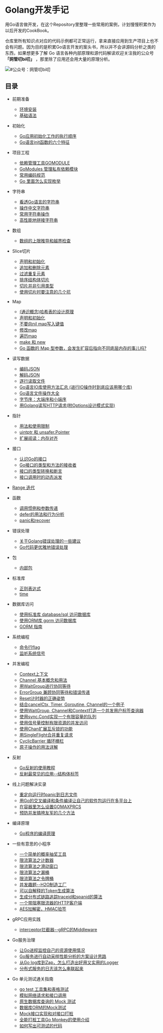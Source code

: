 # Golang开发手记


用Go语言做开发，在这个Repository里整理一些常用的案例，计划慢慢积累作为以后开发的CookBook。

仓库里所有知识点对应的代码示例都可正常运行，拿来直接应用到生产项目上也不会有问题。因为目的是积累Go语言开发的案头书，所以并不会讲源码分析之类的东西，如果想更多了解 Go 语言各种内部原理和源代码解读欢迎关注我的公众号 **「网管叨bi叨」** ，那里除了应用还会用大量的原理分析。

![#公众号：网管叨bi叨](https://cdn.learnku.com/uploads/images/202109/24/6964/ZXgD1fAlOU.png!large)


## 目录
- 前期准备
  - [环境安装](https://github.com/kevinyan815/gocookbook/issues/74)
  - [基础语法](https://github.com/kevinyan815/gocookbook/blob/master/lang-basic/README.md)
- 初始化
  - [Go应用初始化工作的执行顺序](https://github.com/kevinyan815/gocookbook/issues/24)
  - [Go语言init函数的六个特征](https://mp.weixin.qq.com/s/P-BhuQy1Vd3lxlYgClDAJA)

- 项目工程
  - [依赖管理工具GOMODULE](https://mp.weixin.qq.com/s/xtvTUl2IZFQ79dSR_m-b7A)
  - [GoModules 管理私有依赖模块](https://mp.weixin.qq.com/s/8E1PwnglrS18hZsUEvE-Qw)
  - [常用编码规范](https://github.com/kevinyan815/gocookbook/issues/61)
  - [Go 里面怎么实现枚举](https://github.com/kevinyan815/gocookbook/issues/73)
- 字符串
  - [看透Go语言的字符串](https://github.com/kevinyan815/gocookbook/issues/40)
  - [操作中文字符串](https://github.com/kevinyan815/gocookbook/issues/11)
  - [常用字符串操作](https://yourbasic.org/golang/string-functions-reference-cheat-sheet/)
  - [高性能地拼接字符串](https://github.com/kevinyan815/gocookbook/issues/68)
- 数组
  - [数组的上限推导和越界检查](https://github.com/kevinyan815/gocookbook/issues/37)
- Slice切片
  - [声明和初始化](https://github.com/kevinyan815/gocookbook/issues/3)
  - [追加和删除元素](https://github.com/kevinyan815/gocookbook/issues/4)
  - [过滤重复元素](https://github.com/kevinyan815/gocookbook/issues/5)
  - [排序结构体切片](https://github.com/kevinyan815/gocookbook/issues/12)
  - [切片并非引用类型](https://github.com/kevinyan815/gocookbook/issues/38)
  - [使用切片时要注意的几个坑](https://mp.weixin.qq.com/s/ISLNTCo7Jr9XnqAEhDuYcw)
- Map
  - [(通识概念)哈希表的设计原理](https://github.com/kevinyan815/gocookbook/issues/39)
  - [声明和初始化](https://github.com/kevinyan815/gocookbook/issues/6)
  - [不要向nil map写入键值](https://github.com/kevinyan815/gocookbook/issues/7)
  - [修改map](https://github.com/kevinyan815/gocookbook/issues/8)
  - [遍历map](https://github.com/kevinyan815/gocookbook/issues/15)
  - [make 和 new](https://github.com/kevinyan815/gocookbook/issues/53)
  - [Go 函数的 Map 型参数，会发生扩容后指向不同底层内存的事儿吗?](https://mp.weixin.qq.com/s/WfzeNWV1j0fSXUiVOLe5jw)
- 读写数据
  - [编码JSON](https://github.com/kevinyan815/gocookbook/issues/2)
  - [解码JSON](https://github.com/kevinyan815/gocookbook/issues/1)
  - [逐行读取文件](https://github.com/kevinyan815/gocookbook/issues/13)
  - [Go语言IO库使用方法汇总 (进行IO操作时到底应该用哪个库)](https://github.com/kevinyan815/gocookbook/issues/62)
  - [Go语言文件操作大全](https://mp.weixin.qq.com/s/dQUEq0lJekEUH4CHEMwANw)
  - [字节序：大端序和小端序](https://mp.weixin.qq.com/s/ri2tt4nvEJub-wEsh0WPPA)
  - [用Golang读写HTTP请求(附Options设计模式实现)](https://github.com/kevinyan815/gocookbook/issues/64)
  
- 指针
  - [用法和使用限制](https://github.com/kevinyan815/gocookbook/issues/41)
  - [uintptr 和 unsafer.Pointer](https://github.com/kevinyan815/gocookbook/issues/42)
  - [扩展阅读：内存对齐](https://github.com/kevinyan815/gocookbook/issues/43)
- 接口 
  - [认识Go的接口](https://github.com/kevinyan815/gocookbook/issues/45)
  - [Go接口的类型和方法的接收者](https://github.com/kevinyan815/gocookbook/issues/46)
  - [接口的类型转换和断言](https://github.com/kevinyan815/gocookbook/issues/47)
  - [接口调用时的动态派发](https://github.com/kevinyan815/gocookbook/issues/67)
- [Range 迭代](https://github.com/kevinyan815/gocookbook/issues/15)
- 函数
  - [调用惯例和参数传递](https://github.com/kevinyan815/gocookbook/issues/44)
  - [defer的用法和行为分析](https://github.com/kevinyan815/gocookbook/issues/51)
  - [panic和recover](https://github.com/kevinyan815/gocookbook/issues/52)

- 错误处理
  - [关于Golang错误处理的一些建议](https://github.com/kevinyan815/gocookbook/issues/66)
  - [Go代码更优雅地错误处理](https://github.com/kevinyan815/gocookbook/issues/82)
- 包
  - [内部包](https://github.com/kevinyan815/gocookbook/issues/58)
- 标准库
  - [正则表达式](https://github.com/kevinyan815/gocookbook/issues/9)
  - [time](https://github.com/kevinyan815/gocookbook/issues/14)
- 数据库访问
  - [使用标准库 database/sql 访问数据库](https://mp.weixin.qq.com/s/bhsFCXTZ_TBP0EvyRM-bdA)
  - [使用ORM库 gorm 访问数据库](https://mp.weixin.qq.com/s/N-ZAgRrEu2FJBlApIhuVsg)
  - [GORM 指南](https://gorm.io/zh_CN/docs/index.html)
- 系统编程
  - [命令行flag](https://github.com/kevinyan815/gocookbook/issues/36)
  - [监听系统信号](https://github.com/kevinyan815/gocookbook/issues/55)
- 并发编程
  - [Context上下文](https://github.com/kevinyan815/gocookbook/issues/50)
  - [Channel 基本概念和用法](https://github.com/kevinyan815/gocookbook/issues/54)
  - [用WaitGroup进行协同等待](https://github.com/kevinyan815/gocookbook/issues/34)
  - [ErrorGroup 兼顾协同等待和错误传递](https://github.com/kevinyan815/gocookbook/issues/35)
  - [Reset计时器的正确姿势](https://github.com/kevinyan815/gocookbook/issues/17)
  - [结合cancelCtx, Timer, Goroutine, Channel的一个例子](https://github.com/kevinyan815/gocookbook/issues/18)
  - [使用WaitGroup, Channel和Context打造一个并发用户标签查询器](https://github.com/kevinyan815/gocookbook/issues/21)
  - [使用sync.Cond实现一个有限容量的队列](https://github.com/kevinyan815/gocookbook/issues/22)
  - [使用信号量控制有限资源的并发访问](https://github.com/kevinyan815/gocookbook/issues/30)
  - [使用Chan扩展互斥锁的功能](https://github.com/kevinyan815/gocookbook/issues/25)
  - [用SingleFlight合并重复请求](https://github.com/kevinyan815/gocookbook/issues/31)
  - [CyclicBarrier 循环栅栏](https://github.com/kevinyan815/gocookbook/issues/32)
  - [原子操作的用法详解](https://github.com/kevinyan815/gocookbook/issues/65)
- 反射
  - [Go反射的使用教程](https://github.com/kevinyan815/gocookbook/issues/69)
  - [反射最常见的应用--结构体标签](https://github.com/kevinyan815/gocookbook/issues/70)
- 线上问题解决实录
  - [重定向运行时panic到日志文件](https://github.com/kevinyan815/gocookbook/issues/19)
  - [用Go的交叉编译和条件编译让自己的软件包运行在多平台上](https://github.com/kevinyan815/gocookbook/issues/20)
  - [在容器里怎么设置GOMAXPRCS](https://github.com/kevinyan815/gocookbook/issues/57)
  - [预防并发搞垮友军的几个方法](https://github.com/kevinyan815/gocookbook/issues/63)
- 编译原理
  - [Go程序的编译原理](https://github.com/kevinyan815/gocookbook/issues/56)
- 一些有意思的小程序
  - [一个简单的概率抽奖工具](https://github.com/kevinyan815/gocookbook/issues/23)
  - [限流算法之计数器](https://github.com/kevinyan815/gocookbook/issues/29)
  - [限流算法之滑动窗口](https://github.com/kevinyan815/gocookbook/issues/26)
  - [限流算法之漏桶](https://github.com/kevinyan815/gocookbook/issues/28)
  - [限流算法之令牌桶](https://github.com/kevinyan815/gocookbook/issues/27)
  - [并发趣题--H2O制造工厂](https://github.com/kevinyan815/gocookbook/issues/33)
  - [可以自解释的Token生成算法](https://github.com/kevinyan815/gocookbook/blob/master/codes/gen_token/main.go)
  - [生成分布式链路追踪traceid和spanid的算法](https://github.com/kevinyan815/gocookbook/blob/master/codes/trace_span/main.go)
  - [一个带阻塞限流器的HTTP客户端](https://github.com/kevinyan815/gocookbook/blob/master/codes/http_client_with_rate/http_rl_client.go)
  - [AES加解密，HMAC验签](https://github.com/kevinyan815/gocookbook/blob/master/codes/crypto_utils/aes.go)
- gRPC应用实践
  - [interceptor拦截器--gRPC的Middleware](https://github.com/kevinyan815/gocookbook/issues/60)
- Go服务治理
  - [让Go进程监控自己的资源使用情况](https://github.com/kevinyan815/gocookbook/issues/71)
  - [Go服务进行自动采样性能分析的方案设计思路](https://github.com/kevinyan815/gocookbook/issues/72)
  - [从Go log库到Zap，怎么打造出好用又实用的Logger](https://mp.weixin.qq.com/s/Jh2iFY5uGe0qCFdKZWjotA)
  - [分布式服务的日志该怎么串联起来](https://mp.weixin.qq.com/s/M2jNnLkYaearwyRERnt0tA)
- Go 单元测试通关指南
  - [go test 工具集和表格测试](https://github.com/kevinyan815/gocookbook/issues/75)
  - [模拟网络请求和接口调用](https://github.com/kevinyan815/gocookbook/issues/76)
  - [原生数据库查询的 Mock 测试](https://github.com/kevinyan815/gocookbook/issues/77)
  - [数据库ORM的Mock测试](https://github.com/kevinyan815/gocookbook/issues/80)
  - [Mock接口实现和对接口打桩](https://github.com/kevinyan815/gocookbook/issues/78)
  - [全能打桩工具Go Monkey的使用介绍](https://github.com/kevinyan815/gocookbook/issues/79)
  - [如何写出可测试的代码](https://github.com/kevinyan815/gocookbook/issues/81)

